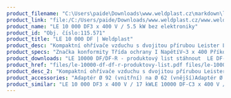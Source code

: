 ```yaml
---
product_filename: "C:\Users\paide\Downloads\www.weldplast.cz\markdown\le-10-000-df181.md"
product_link: "file:/C:/Users/paide/Downloads/www.weldplast.cz/www.weldplast.cz/le-10-000-df181"
product_name: "LE 10 000 DF3 x 400 V / 5.5 kW bez elektroniky"
product_id: "Obj. číslo:115.571"
product_title: "LE 10 000 DF | Weldplast"
product_desc: "Kompaktní ohřívače vzduchu s dvojitou přírubou Leister LE 5000 / 10000 DF jsou vhodné pro zabudování do systémů rozvodů vzduchu. Teplota vstupního vzduchu může být až 160 °C. Předehřátý vzduch lze znovu použít a ušetřit tak energii. Řada DF HT pro teploty vzduchu nad 600 °C a řada DF-C pro požadvky na bezemisní ohřevy.Kompaktní snadno integrovatelnéVhodné pro recyklaci vzduchuBez integrované výkonové elektronikyVolitelně výkonový regulátor DSE nebo teplotní regulátor KSR DIGITAL"
product_specs: "Značka konformity Třída ochrany I NapětíV~3 x 400 PříkonW5 500 FrekvenceHz50 / 60 Max. teplota°C700 - 900 Průtok vzduchul/min400 Statický tlakPa1 Úroveň hlučnosti LpAdB< 70 Hmotnostkg34 Max. vstupní teplota vzduchu°C150"
product_downloads: "LE 10000 DF/DF-R - produktový list stáhnout  LE DF- manuál SK stáhnout  LE DF - manuál CZ stáhnout  TECHNOLOGIE HORKÉHO VZDUCHU - katalog stáhnout  Přechod z LE na LHS stáhnout"
product_href: "files/le-10000-df-df-r-produktovy-list.pdf files/le-10000-df-df-r-produktovy-list.pdf files/le5000-10000-df-sk.pdf files/le5000-10000-df-sk.pdf files/le5000-10000-df-cz.pdf files/le5000-10000-df-cz.pdf files/katalog-ph-web.pdf files/katalog-ph-web.pdf files/prechod-z-le-na-lhs.pdf files/prechod-z-le-na-lhs.pdf"
product_desc_2: "Kompaktní ohřívače vzduchu s dvojitou přírubou Leister LE 5000 / 10000 DF jsou vhodné pro zabudování do systémů rozvodů vzduchu. Teplota vstupního vzduchu může být až 160 °C. Předehřátý vzduch lze znovu použít a ušetřit tak energii. Řada DF HT pro teploty vzduchu nad 600 °C a řada DF-C pro požadvky na bezemisní ohřevy.Kompaktní snadno integrovatelnéVhodné pro recyklaci vzduchuBez integrované výkonové elektronikyVolitelně výkonový regulátor DSE nebo teplotní regulátor KSR DIGITAL"
product_accessories: "Adaptér Ø 92 (vnitřní) na Ø 62 (vnější)Adaptér Ø 90 (vnitřní) na Ø 60 (vnější)Příruba LE 10000 DF (Ø 121.5/89.5 mm x 3 mm) výstupPříruba LE 10000 DF (Ø 93 mm) výstupPříruba LE 10000 DF (Ø 91 mm) vstupPodložka klingerit HT 10000 DF vstupPodložka klingerit HT 5000 DF výstup LE 10 000 DF3 x 400 V / 17 kWLE 10000 DF-C3 x 400 V / 17 kWLE 10000 DF-C3 x 400 V / 11kWLE 10000 DF-C3 x 400 V / 5.5 kWLE 5000 DF3 x 400 V / 45 kW bez elektronikyLE 10 000 DF3 x 400 V / 17 kW bez elektronikyLE 10 000 DF HT3 x 400 V / 15 kW bez elektronikyLE 10 000 DF3 x 400 V / 11 kWLE 5000 DF3 x 400 V / 75 kW bez elektroniky"
product_similar: "LE 10 000 DF3 x 400 V / 17 kWLE 10000 DF-C3 x 400 V / 17 kWLE 10000 DF-C3 x 400 V / 11kWLE 10000 DF-C3 x 400 V / 5.5 kWLE 5000 DF3 x 400 V / 45 kW bez elektronikyLE 10 000 DF3 x 400 V / 17 kW bez elektronikyLE 10 000 DF HT3 x 400 V / 15 kW bez elektronikyLE 10 000 DF3 x 400 V / 11 kWLE 5000 DF3 x 400 V / 75 kW bez elektroniky"
---
```

